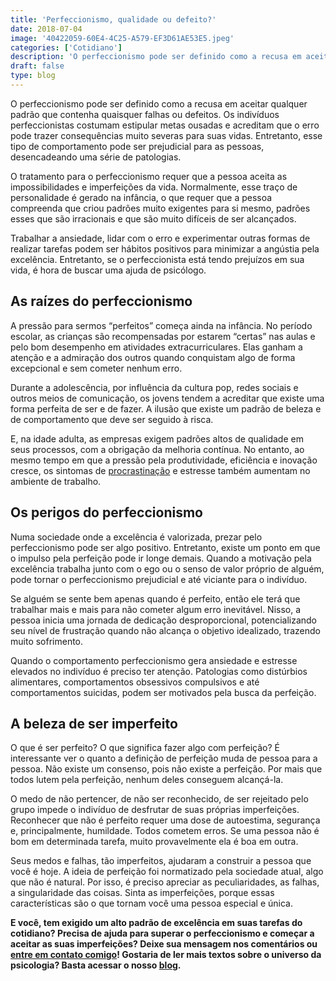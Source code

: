 ```yaml
---
title: 'Perfeccionismo, qualidade ou defeito?'
date: 2018-07-04
image: '40422059-60E4-4C25-A579-EF3D61AE53E5.jpeg'
categories: ['Cotidiano']
description: 'O perfeccionismo pode ser definido como a recusa em aceitar qualquer padrão que contenha quaisquer falhas ou defeitos...'
draft: false
type: blog
---
```


O perfeccionismo pode ser definido como a recusa em aceitar qualquer padrão que contenha quaisquer falhas ou defeitos. Os indivíduos perfeccionistas costumam estipular metas ousadas e acreditam que o erro pode trazer consequências muito severas para suas vidas. Entretanto, esse tipo de comportamento pode ser prejudicial para as pessoas, desencadeando uma série de patologias.

O tratamento para o perfeccionismo requer que a pessoa aceita as impossibilidades e imperfeições da vida. Normalmente, esse traço de personalidade é gerado na infância, o que requer que a pessoa compreenda que criou padrões muito exigentes para si mesmo, padrões esses que são irracionais e que são muito difíceis de ser alcançados.

Trabalhar a ansiedade, lidar com o erro e experimentar outras formas de realizar tarefas podem ser hábitos positivos para minimizar a angústia pela excelência. Entretanto, se o perfeccionista está tendo prejuízos em sua vida, é hora de buscar uma ajuda de psicólogo.

## As raízes do perfeccionismo

A pressão para sermos “perfeitos” começa ainda na infância. No período escolar, as crianças são recompensadas por estarem “certas” nas aulas e pelo bom desempenho em atividades extracurriculares. Elas ganham a atenção e a admiração dos outros quando conquistam algo de forma excepcional e sem cometer nenhum erro.

Durante a adolescência, por influência da cultura pop, redes sociais e outros meios de comunicação, os jovens tendem a acreditar que existe uma forma perfeita de ser e de fazer. A ilusão que existe um padrão de beleza e de comportamento que deve ser seguido à risca.

E, na idade adulta, as empresas exigem padrões altos de qualidade em seus processos, com a obrigação da melhoria contínua. No entanto, ao mesmo tempo em que a pressão pela produtividade, eficiência e inovação cresce, os sintomas de [procrastinação](https://www.significados.com.br/procrastinar/) e estresse também aumentam no ambiente de trabalho.

## Os perigos do perfeccionismo

Numa sociedade onde a excelência é valorizada, prezar pelo perfeccionismo pode ser algo positivo. Entretanto, existe um ponto em que o impulso pela perfeição pode ir longe demais. Quando a motivação pela excelência trabalha junto com o ego ou o senso de valor próprio de alguém, pode tornar o perfeccionismo prejudicial e até viciante para o indivíduo.

Se alguém se sente bem apenas quando é perfeito, então ele terá que trabalhar mais e mais para não cometer algum erro inevitável. Nisso, a pessoa inicia uma jornada de dedicação desproporcional, potencializando seu nível de frustração quando não alcança o objetivo idealizado, trazendo muito sofrimento.

Quando o comportamento perfeccionismo gera ansiedade e estresse elevados no indivíduo é preciso ter atenção. Patologias como distúrbios alimentares, comportamentos obsessivos compulsivos e até comportamentos suicidas, podem ser motivados pela busca da perfeição.

## A beleza de ser imperfeito

O que é ser perfeito? O que significa fazer algo com perfeição? É interessante ver o quanto a definição de perfeição muda de pessoa para a pessoa. Não existe um consenso, pois não existe a perfeição. Por mais que todos lutem pela perfeição, nenhum deles conseguem alcançá-la.

O medo de não pertencer, de não ser reconhecido, de ser rejeitado pelo grupo impede o indivíduo de desfrutar de suas próprias imperfeições. Reconhecer que não é perfeito requer uma dose de autoestima, segurança e, principalmente, humildade. Todos cometem erros. Se uma pessoa não é bom em determinada tarefa, muito provavelmente ela é boa em outra.

Seus medos e falhas, tão imperfeitos, ajudaram a construir a pessoa que você é hoje. A ideia de perfeição foi normatizado pela sociedade atual, algo que não é natural. Por isso, é preciso apreciar as peculiaridades, as falhas, a singularidade das coisas. Sinta as imperfeições, porque essas características são o que tornam você uma pessoa especial e única.

**E você, tem exigido um alto padrão de excelência em suas tarefas do cotidiano? Precisa de ajuda para superar o perfeccionismo e começar a aceitar as suas imperfeições? Deixe sua mensagem nos comentários ou [entre em contato comigo](/contato/)! Gostaria de ler mais textos sobre o universo da psicologia? Basta acessar o nosso [blog](/blog/).**
